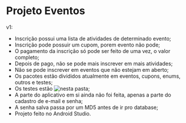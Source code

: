 # Projeto Eventos

v1:

- Inscrição possui uma lista de atividades de determinado evento;
- Inscrição pode possuir um cupom, porem evento não pode;
- O pagamento da inscrição só pode ser feito de uma vez, o valor completo;
- Depois de pago, não se pode mais inscrever em mais atividades;
- Não se pode inscrever em eventos que não estejam em aberto;
- Os pacotes estão divididos atualmente em eventos, cupons, enums, outros e testes;
- Os testes estão ![nesta pasta](https://github.com/Spallacety/ProjetoEventos/tree/master/app/src/test/java/br/edu/ifpi/projetoeventos);
- A parte do aplicativo em si ainda não foi feita, apenas a parte do cadastro de e-mail e senha;
- A senha salva passa por um MD5 antes de ir pro database;
- Projeto feito no Android Studio.
